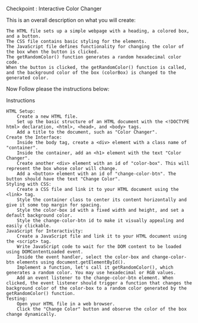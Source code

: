 Checkpoint : Interactive Color Changer

This is an overall description on what you will create:

    The HTML file sets up a simple webpage with a heading, a colored box, and a button.
    The CSS file contains basic styling for the elements.
    The JavaScript file defines functionality for changing the color of the box when the button is clicked.
    The getRandomColor() function generates a random hexadecimal color code.
    When the button is clicked, the getRandomColor() function is called, and the background color of the box (colorBox) is changed to the generated color.

Now Follow please the instructions below:

Instructions

    HTML Setup:
        Create a new HTML file.
        Set up the basic structure of an HTML document with the <!DOCTYPE html> declaration, <html>, <head>, and <body> tags.
        Add a title to the document, such as "Color Changer".
    Create the Interface:
        Inside the body tag, create a <div> element with a class name of "container".
        Inside the container, add an <h1> element with the text "Color Changer".
        Create another <div> element with an id of "color-box". This will represent the box whose color will change.
        Add a <button> element with an id of "change-color-btn". The button should have the text "Change Color".
    Styling with CSS:
        Create a CSS file and link it to your HTML document using the <link> tag.
        Style the container class to center its content horizontally and give it some top margin for spacing.
        Style the color-box id with a fixed width and height, and set a default background color.
        Style the change-color-btn id to make it visually appealing and easily clickable.
    JavaScript for Interactivity:
        Create a JavaScript file and link it to your HTML document using the <script> tag.
        Write JavaScript code to wait for the DOM content to be loaded using DOMContentLoaded event.
        Inside the event handler, select the color-box and change-color-btn elements using document.getElementById().
        Implement a function, let's call it getRandomColor(), which generates a random color. You may use hexadecimal or RGB values.
        Add an event listener to the change-color-btn element. When clicked, the event listener should trigger a function that changes the background color of the color-box to a random color generated by the getRandomColor() function.
    Testing:
        Open your HTML file in a web browser.
        Click the "Change Color" button and observe the color of the box change dynamically.
